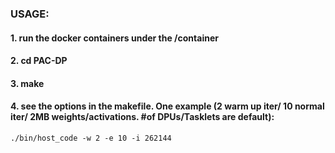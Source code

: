 ### USAGE:
#### 1. run the docker containers under the /container 
#### 2. cd PAC-DP
#### 3. make
#### 4. see the options in the makefile. One example (2 warm up iter/ 10 normal iter/ 2MB weights/activations. #of DPUs/Tasklets are default): 

    ./bin/host_code -w 2 -e 10 -i 262144
    